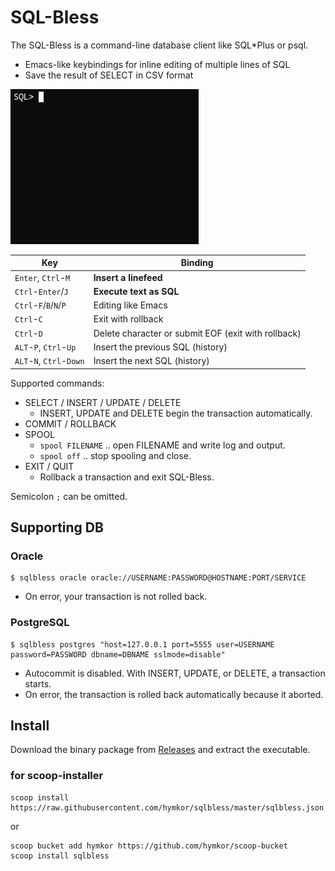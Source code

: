 SQL-Bless
===========

The SQL-Bless is a command-line database client like SQL*Plus or psql.

- Emacs-like keybindings for inline editing of multiple lines of SQL
- Save the result of SELECT in CSV format

![image](./demo.gif)

| Key | Binding |
|-----|---------|
| `Enter`, `Ctrl`-`M` | **Insert a linefeed** |
| `Ctrl`-`Enter`/`J` | **Execute text as SQL** |
| `Ctrl`-`F`/`B`/`N`/`P` | Editing like Emacs |
| `Ctrl`-`C` | Exit with rollback |
| `Ctrl`-`D` | Delete character or submit EOF (exit with rollback) |
| `ALT`-`P`, `Ctrl`-`Up` | Insert the previous SQL (history)|
| `ALT`-`N`, `Ctrl`-`Down` | Insert the next SQL (history) |

Supported commands:

- SELECT / INSERT / UPDATE / DELETE
    - INSERT, UPDATE and DELETE begin the transaction automatically.
- COMMIT / ROLLBACK
- SPOOL
    - `spool FILENAME` .. open FILENAME and write log and output.
    - `spool off` .. stop spooling and close.
- EXIT / QUIT
    - Rollback a transaction and exit SQL-Bless.

Semicolon `;` can be omitted.

Supporting DB
-------------

### Oracle

    $ sqlbless oracle oracle://USERNAME:PASSWORD@HOSTNAME:PORT/SERVICE

- On error, your transaction is not rolled back.

### PostgreSQL

    $ sqlbless postgres "host=127.0.0.1 port=5555 user=USERNAME password=PASSWORD dbname=DBNAME sslmode=disable"

- Autocommit is disabled.  With INSERT, UPDATE, or DELETE, a transaction starts.
- On error, the transaction is rolled back automatically because it aborted.


Install
-------

Download the binary package from [Releases](https://github.com/hymkor/sqlbless/releases) and extract the executable.

### for scoop-installer

```
scoop install https://raw.githubusercontent.com/hymkor/sqlbless/master/sqlbless.json
```

or

```
scoop bucket add hymkor https://github.com/hymkor/scoop-bucket
scoop install sqlbless
```
